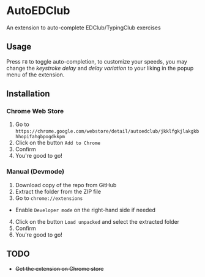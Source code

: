 # AutoEDClub
An extension to auto-complete EDClub/TypingClub exercises

## Usage

Press `F8` to toggle auto-completion, to customize your speeds, you may change the *keystroke delay* and *delay variation* to your liking in the popup menu of the extension.

## Installation

### Chrome Web Store

1. Go to `https://chrome.google.com/webstore/detail/autoedclub/jkklfgkjlakgkbhhopifahgbpogdkkpm`
2. Click on the button `Add to Chrome`
3. Confirm
4. You're good to go!

### Manual (Devmode)

1. Download copy of the repo from GitHub
2. Extract the folder from the ZIP file
3. Go to `chrome://extensions`
* Enable `Developer mode` on the right-hand side if needed
4. Click on the button `Load unpacked` and select the extracted folder
5. Confirm
6. You're good to go!

## TODO

* ~~Get the extension on Chrome store~~
